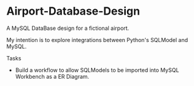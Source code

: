 # Airport-Database-Design
A MySQL DataBase design for a fictional airport. 

My intention is to explore integrations between Python's SQLModel and MySQL.

Tasks
- Build a workflow to allow SQLModels to be imported into MySQL Workbench as a ER Diagram.
